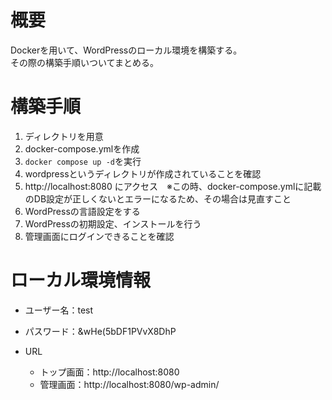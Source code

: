 # 概要
Dockerを用いて、WordPressのローカル環境を構築する。  
その際の構築手順いついてまとめる。

# 構築手順
1. ディレクトリを用意
2. docker-compose.ymlを作成
3. `docker compose up -d`を実行
4. wordpressというディレクトリが作成されていることを確認
5. http://localhost:8080 にアクセス　※この時、docker-compose.ymlに記載のDB設定が正しくないとエラーになるため、その場合は見直すこと
6. WordPressの言語設定をする
7. WordPressの初期設定、インストールを行う
8. 管理画面にログインできることを確認

# ローカル環境情報
- ユーザー名：test
- パスワード：&wHe(5bDF1PVvX8DhP

- URL
    - トップ画面：http://localhost:8080
    - 管理画面：http://localhost:8080/wp-admin/
